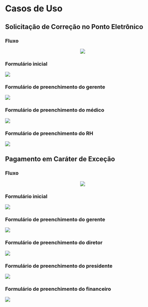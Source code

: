 # Casos de Uso

## Solicitação de Correção no Ponto Eletrônico

### Fluxo
<p align="center"><img src="/images/ponto/a.png?raw=true"></p>

### Formulário inicial
<p align="left"><img src="/images/ponto/b.png?raw=true"></p>

### Formulário de preenchimento do gerente
<p align="left"><img src="/images/ponto/c.png?raw=true"></p>

### Formulário de preenchimento do médico
<p align="left"><img src="/images/ponto/d.png?raw=true"></p>

### Formulário de preenchimento do RH
<p align="left"><img src="/images/ponto/e.png?raw=true"></p>


## Pagamento em Caráter de Exceção

### Fluxo
<p align="center"><img src="/images/pagamento/a.png?raw=true"></p>

### Formulário inicial
<p align="left"><img src="/images/pagamento/b.png?raw=true"></p>

### Formulário de preenchimento do gerente
<p align="left"><img src="/images/pagamento/c.png?raw=true"></p>

### Formulário de preenchimento do diretor
<p align="left"><img src="/images/pagamento/d.png?raw=true"></p>

### Formulário de preenchimento do presidente
<p align="left"><img src="/images/pagamento/e.png?raw=true"></p>

### Formulário de preenchimento do financeiro
<p align="left"><img src="/images/pagamento/f.png?raw=true"></p>

